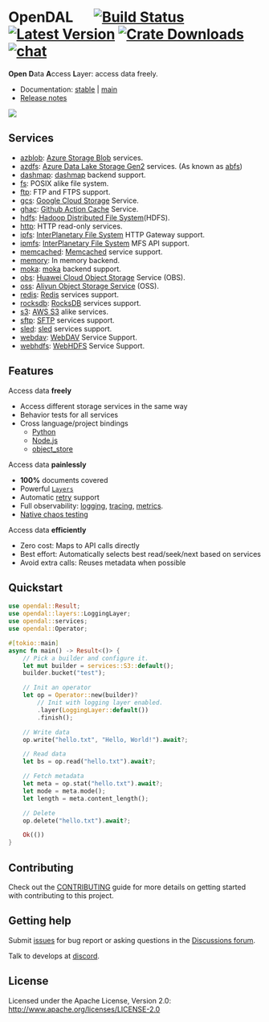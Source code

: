 # OpenDAL &emsp; [![Build Status]][actions] [![Latest Version]][crates.io] [![Crate Downloads]][crates.io] [![chat]][discord]

[build status]: https://img.shields.io/github/actions/workflow/status/apache/incubator-opendal/ci.yml?branch=main
[actions]: https://github.com/apache/incubator-opendal/actions?query=branch%3Amain
[latest version]: https://img.shields.io/crates/v/opendal.svg
[crates.io]: https://crates.io/crates/opendal
[crate downloads]: https://img.shields.io/crates/d/opendal.svg
[chat]: https://img.shields.io/discord/1081052318650339399
[discord]: https://discord.gg/XQy8yGR2dg

**Open** **D**ata **A**ccess **L**ayer: access data freely.

- Documentation: [stable](https://docs.rs/opendal/) | [main](https://opendal.apache.org/docs/rust/opendal/)
- [Release notes](https://docs.rs/opendal/latest/opendal/docs/changelog/index.html)

![](https://user-images.githubusercontent.com/5351546/222356748-14276998-501b-4d2a-9b09-b8cff3018204.png)

## Services

- [azblob](https://docs.rs/opendal/latest/opendal/services/struct.Azblob.html): [Azure Storage Blob](https://azure.microsoft.com/en-us/services/storage/blobs/) services.
- [azdfs](https://docs.rs/opendal/latest/opendal/services/struct.Azdfs.html): [Azure Data Lake Storage Gen2](https://azure.microsoft.com/en-us/products/storage/data-lake-storage/) services. (As known as [abfs](https://learn.microsoft.com/en-us/azure/storage/blobs/data-lake-storage-abfs-driver))
- [dashmap](https://docs.rs/opendal/latest/opendal/services/struct.Dashmap.html): [dashmap](https://github.com/xacrimon/dashmap) backend support.
- [fs](https://docs.rs/opendal/latest/opendal/services/struct.Fs.html): POSIX alike file system.
- [ftp](https://docs.rs/opendal/latest/opendal/services/struct.Ftp.html): FTP and FTPS support.
- [gcs](https://docs.rs/opendal/latest/opendal/services/struct.Gcs.html): [Google Cloud Storage](https://cloud.google.com/storage) Service.
- [ghac](https://docs.rs/opendal/latest/opendal/services/struct.Ghac.html): [Github Action Cache](https://docs.github.com/en/actions/using-workflows/caching-dependencies-to-speed-up-workflows) Service.
- [hdfs](https://docs.rs/opendal/latest/opendal/services/struct.Hdfs.html): [Hadoop Distributed File System](https://hadoop.apache.org/docs/r3.3.4/hadoop-project-dist/hadoop-hdfs/HdfsDesign.html)(HDFS).
- [http](https://docs.rs/opendal/latest/opendal/services/struct.Http.html): HTTP read-only services.
- [ipfs](https://docs.rs/opendal/latest/opendal/services/struct.Ipfs.html): [InterPlanetary File System](https://ipfs.tech/) HTTP Gateway support.
- [ipmfs](https://docs.rs/opendal/latest/opendal/services/struct.Ipmfs.html): [InterPlanetary File System](https://ipfs.tech/) MFS API support.
- [memcached](https://docs.rs/opendal/latest/opendal/services/struct.Memcached.html): [Memcached](https://memcached.org/) service support.
- [memory](https://docs.rs/opendal/latest/opendal/services/struct.Memory.html): In memory backend.
- [moka](https://docs.rs/opendal/latest/opendal/services/struct.Moka.html): [moka](https://github.com/moka-rs/moka) backend support.
- [obs](https://docs.rs/opendal/latest/opendal/services/struct.Obs.html): [Huawei Cloud Object Storage](https://www.huaweicloud.com/intl/en-us/product/obs.html) Service (OBS).
- [oss](https://docs.rs/opendal/latest/opendal/services/struct.Oss.html): [Aliyun Object Storage Service](https://www.aliyun.com/product/oss) (OSS).
- [redis](https://docs.rs/opendal/latest/opendal/services/struct.Redis.html): [Redis](https://redis.io/) services support.
- [rocksdb](https://docs.rs/opendal/latest/opendal/services/struct.Rocksdb.html): [RocksDB](http://rocksdb.org/) services support.
- [s3](https://docs.rs/opendal/latest/opendal/services/struct.S3.html): [AWS S3](https://aws.amazon.com/s3/) alike services.
- [sftp](https://docs.rs/opendal/latest/opendal/services/struct.Sftp.html): [SFTP](https://datatracker.ietf.org/doc/html/draft-ietf-secsh-filexfer-02) services support.
- [sled](https://docs.rs/opendal/latest/opendal/services/sled/struct.Sled.html): [sled](https://crates.io/crates/sled) services support.
- [webdav](https://docs.rs/opendal/latest/opendal/services/struct.Webdav.html): [WebDAV](https://datatracker.ietf.org/doc/html/rfc4918) Service Support.
- [webhdfs](https://docs.rs/opendal/latest/opendal/services/struct.Webhdfs.html): [WebHDFS](https://hadoop.apache.org/docs/stable/hadoop-project-dist/hadoop-hdfs/WebHDFS.html) Service Support.

## Features

Access data **freely**

- Access different storage services in the same way
- Behavior tests for all services
- Cross language/project bindings
  - [Python](../bindings/python/)
  - [Node.js](../bindings/nodejs/)
  - [object_store](../bindings/object_store/)

Access data **painlessly**

- **100%** documents covered
- Powerful [`Layers`](https://docs.rs/opendal/latest/opendal/layers/index.html)
- Automatic [retry](https://docs.rs/opendal/latest/opendal/layers/struct.RetryLayer.html) support
- Full observability: [logging](https://docs.rs/opendal/latest/opendal/layers/struct.LoggingLayer.html), [tracing](https://docs.rs/opendal/latest/opendal/layers/struct.TracingLayer.html), [metrics](https://docs.rs/opendal/latest/opendal/layers/struct.MetricsLayer.html).
- [Native chaos testing](https://docs.rs/opendal/latest/opendal/layers/struct.ChaosLayer.html)

Access data **efficiently**

- Zero cost: Maps to API calls directly
- Best effort: Automatically selects best read/seek/next based on services
- Avoid extra calls: Reuses metadata when possible

## Quickstart

```rust
use opendal::Result;
use opendal::layers::LoggingLayer;
use opendal::services;
use opendal::Operator;

#[tokio::main]
async fn main() -> Result<()> {
    // Pick a builder and configure it.
    let mut builder = services::S3::default();
    builder.bucket("test");

    // Init an operator
    let op = Operator::new(builder)?
        // Init with logging layer enabled.
        .layer(LoggingLayer::default())
        .finish();

    // Write data
    op.write("hello.txt", "Hello, World!").await?;

    // Read data
    let bs = op.read("hello.txt").await?;

    // Fetch metadata
    let meta = op.stat("hello.txt").await?;
    let mode = meta.mode();
    let length = meta.content_length();

    // Delete
    op.delete("hello.txt").await?;

    Ok(())
}

```

## Contributing

Check out the [CONTRIBUTING](CONTRIBUTING.md) guide for more details on getting started with contributing to this project.

## Getting help

Submit [issues](https://github.com/apache/incubator-opendal/issues/new) for bug report or asking questions in the [Discussions forum](https://github.com/apache/incubator-opendal/discussions/new?category=q-a).

Talk to develops at [discord].

## License

Licensed under the Apache License, Version 2.0: http://www.apache.org/licenses/LICENSE-2.0
